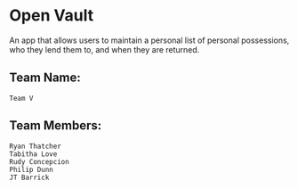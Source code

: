 # Open Vault
An app that allows users to maintain a personal list of personal possessions, who they lend them to, and when they are returned.

## Team Name:
	Team V

## Team Members:
	Ryan Thatcher
	Tabitha Love
	Rudy Concepcion
	Philip Dunn
	JT Barrick

